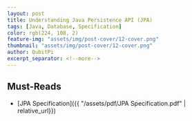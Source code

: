 ```yaml
---
layout: post
title: Understanding Java Persistence API (JPA)
tags: [Java, Database, Specification]
color: rgb(224, 108, 2)
feature-img: "assets/img/post-cover/12-cover.png"
thumbnail: "assets/img/post-cover/12-cover.png"
author: QubitPi
excerpt_separator: <!--more-->
---
```


<!--more-->

## Must-Reads 

* [JPA Specification]({{ "/assets/pdf/JPA Specification.pdf" | relative_url}})
